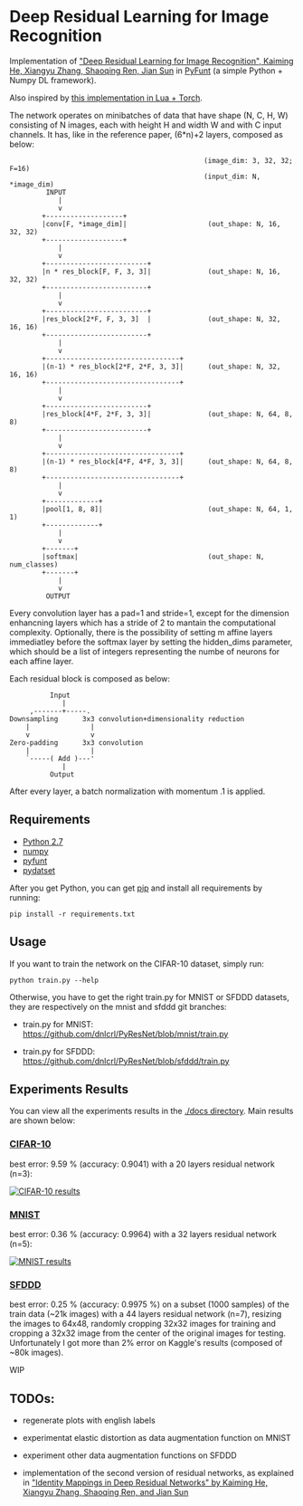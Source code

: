 # Deep Residual Learning for Image Recognition

Implementation of ["Deep Residual Learning for Image Recognition", Kaiming
He, Xiangyu Zhang, Shaoqing Ren, Jian Sun](http://arxiv.org/abs/1512.03385) in [PyFunt](https://github.com/dnlcrl/PyFunt) (a simple Python + Numpy DL framework).

Also inspired by [this implementation in Lua + Torch](https://github.com/gcr/torch-residual-networks).

The network operates on minibatches of data that have shape (N, C, H, W)
consisting of N images, each with height H and width W and with C input
channels. It has, like in the reference paper, (6*n)+2 layers,
composed as below:

			                                        (image_dim: 3, 32, 32; F=16)
			                                        (input_dim: N, *image_dim)
			 INPUT
			    |
			    v
			+-------------------+
			|conv[F, *image_dim]|                    (out_shape: N, 16, 32, 32)
			+-------------------+
			    |
			    v
			+-------------------------+
			|n * res_block[F, F, 3, 3]|              (out_shape: N, 16, 32, 32)
			+-------------------------+
			    |
			    v
			+-------------------------+
			|res_block[2*F, F, 3, 3]  |              (out_shape: N, 32, 16, 16)
			+-------------------------+
			    |
			    v
			+---------------------------------+
			|(n-1) * res_block[2*F, 2*F, 3, 3]|      (out_shape: N, 32, 16, 16)
			+---------------------------------+
			    |
			    v
			+-------------------------+
			|res_block[4*F, 2*F, 3, 3]|              (out_shape: N, 64, 8, 8)
			+-------------------------+
			    |
			    v
			+---------------------------------+
			|(n-1) * res_block[4*F, 4*F, 3, 3]|      (out_shape: N, 64, 8, 8)
			+---------------------------------+
			    |
			    v
			+-------------+
			|pool[1, 8, 8]|                          (out_shape: N, 64, 1, 1)
			+-------------+
			    |
			    v
			+-------+
			|softmax|                                (out_shape: N, num_classes)
			+-------+
			    |
			    v
			 OUTPUT

Every convolution layer has a pad=1 and stride=1, except for the dimension
enhancning layers which has a stride of 2 to mantain the computational
complexity.
Optionally, there is the possibility of setting m affine layers immediatley before the softmax layer by setting the hidden_dims parameter, which should be a list of integers representing the numbe of neurons for each affine layer.

Each residual block is composed as below:

	          Input
	             |
	     ,-------+-----.
	Downsampling      3x3 convolution+dimensionality reduction
	    |               |
	    v               v
	Zero-padding      3x3 convolution
	    |               |
	    `-----( Add )---'
	             |
	          Output

After every layer, a batch normalization with momentum .1 is applied.


## Requirements

- [Python 2.7](https://www.python.org/)
- [numpy](www.numpy.org/)
- [pyfunt](https://github.com/dnlcrl/PyFunt)
- [pydatset](https://github.com/dnlcrl/PyDatSet)


After you get Python, you can get [pip](https://pypi.python.org/pypi/pip) and install all requirements by running:
	
	pip install -r requirements.txt

## Usage

If you want to train the network on the CIFAR-10 dataset, simply run:

	python train.py --help
	
Otherwise, you have to get the right train.py for MNIST or SFDDD datasets, they are respectively on the mnist and sfddd git branches:

- train.py for MNIST: https://github.com/dnlcrl/PyResNet/blob/mnist/train.py

- train.py for SFDDD: https://github.com/dnlcrl/PyResNet/blob/sfddd/train.py

## Experiments Results

You can view all the experiments results in the [./docs directory](https://github.com/dnlcrl/PyResNet/tree/master/docs). Main results are shown below:

###  [CIFAR-10](https://www.cs.toronto.edu/~kriz/cifar.html)

best error: 9.59 % (accuracy: 0.9041) with a 20 layers residual network (n=3):

[![CIFAR-10 results](https://github.com/dnlcrl/PyResNet/blob/master/docs/imgs/cifar.png)](https://github.com/dnlcrl/PyResNet/blob/master/docs/CIFAR-10%20Experiments.ipynb)

###  [MNIST](http://yann.lecun.com/exdb/mnist/)

best error: 0.36 % (accuracy: 0.9964) with a 32 layers residual network (n=5):

[![MNIST results](https://github.com/dnlcrl/PyResNet/blob/master/docs/imgs/mnistres.png)](https://github.com/dnlcrl/PyResNet/blob/master/docs/MNIST%20Experiments.ipynb)

###  [SFDDD](https://www.kaggle.com/c/state-farm-distracted-driver-detection)

best error: 0.25 % (accuracy: 0.9975 %) on a subset (1000 samples) of the train data (~21k images) with a 44 layers residual network (n=7), resizing the images to 64x48, randomly cropping 32x32 images for training and cropping a 32x32 image from the center of the original images for testing. Unfortunately I got more than 2% error on Kaggle's results (composed of ~80k images).
	
WIP

## TODOs:

- regenerate plots with english labels

- experimentat elastic distortion as data augmentation function on MNIST

- experiment other data augmentation functions on SFDDD

- implementation of the second version of residual networks, as explained in ["Identity Mappings in Deep Residual Networks" by Kaiming He, Xiangyu Zhang, Shaoqing Ren, and Jian Sun](http://arxiv.org/pdf/1603.05027v1.pdf) 
